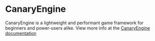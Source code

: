 # CanaryEngine

CanaryEngine is a lightweight and performant game framework for beginners and power-users alike. View more info at the [CanaryEngine documentation](https://canary-development.github.io/CanaryEngine)
